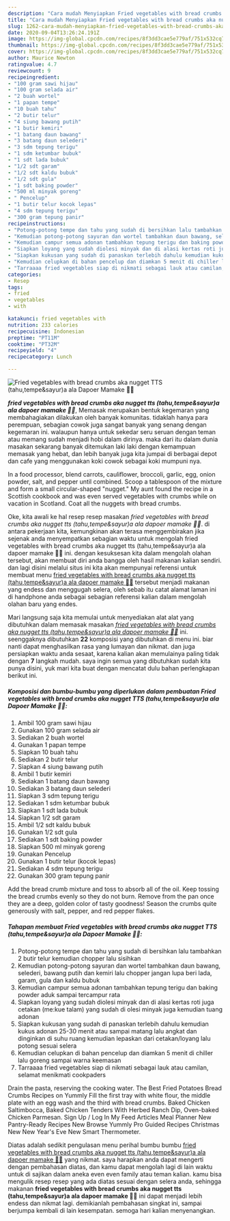 ```yaml
---
description: "Cara mudah Menyiapkan Fried vegetables with bread crumbs aka nugget TTS (tahu,tempe&amp;amp;sayur)a ala Dapoer Mamake 👩‍🍳 Lezat"
title: "Cara mudah Menyiapkan Fried vegetables with bread crumbs aka nugget TTS (tahu,tempe&amp;amp;sayur)a ala Dapoer Mamake 👩‍🍳 Lezat"
slug: 1262-cara-mudah-menyiapkan-fried-vegetables-with-bread-crumbs-aka-nugget-tts-tahu-tempe-and-amp-sayura-ala-dapoer-mamake-lezat
date: 2020-09-04T13:26:24.191Z
image: https://img-global.cpcdn.com/recipes/8f3dd3cae5e779af/751x532cq70/fried-vegetables-with-bread-crumbs-aka-nugget-tts-tahutempesayura-ala-dapoer-mamake-👩🍳-foto-resep-utama.jpg
thumbnail: https://img-global.cpcdn.com/recipes/8f3dd3cae5e779af/751x532cq70/fried-vegetables-with-bread-crumbs-aka-nugget-tts-tahutempesayura-ala-dapoer-mamake-👩🍳-foto-resep-utama.jpg
cover: https://img-global.cpcdn.com/recipes/8f3dd3cae5e779af/751x532cq70/fried-vegetables-with-bread-crumbs-aka-nugget-tts-tahutempesayura-ala-dapoer-mamake-👩🍳-foto-resep-utama.jpg
author: Maurice Newton
ratingvalue: 4.7
reviewcount: 9
recipeingredient:
- "100 gram sawi hijau"
- "100 gram selada air"
- "2 buah wortel"
- "1 papan tempe"
- "10 buah tahu"
- "2 butir telur"
- "4 siung bawang putih"
- "1 butir kemiri"
- "1 batang daun bawang"
- "3 batang daun selederi"
- "3 sdm tepung terigu"
- "1 sdm ketumbar bubuk"
- "1 sdt lada bubuk"
- "1/2 sdt garam"
- "1/2 sdt kaldu bubuk"
- "1/2 sdt gula"
- "1 sdt baking powder"
- "500 ml minyak goreng"
- " Pencelup"
- "1 butir telur kocok lepas"
- "4 sdm tepung terigu"
- "300 gram tepung panir"
recipeinstructions:
- "Potong-potong tempe dan tahu yang sudah di bersihkan lalu tambahkan 2 butir telur kemudian chopper lalu sisihkan"
- "Kemudian potong-potong sayuran dan wortel tambahkan daun bawang, selederi, bawang putih dan kemiri lalu chopper jangan lupa beri lada, garam, gula dan kaldu bubuk"
- "Kemudian campur semua adonan tambahkan tepung terigu dan baking powder aduk sampai tercampur rata"
- "Siapkan loyang yang sudah diolesi minyak dan di alasi kertas roti juga cetakan (me:kue talam) yang sudah di olesi minyak juga kemudian tuang adonan"
- "Siapkan kukusan yang sudah di panaskan terlebih dahulu kemudian kukus adonan 25-30 menit atau sampai matang lalu angkat dan dinginkan di suhu ruang kemudian lepaskan dari cetakan/loyang lalu potong sesuai selera"
- "Kemudian celupkan di bahan pencelup dan diamkan 5 menit di chiller lalu goreng sampai warna keemasan"
- "Tarraaaa fried vegetables siap di nikmati sebagai lauk atau camilan, selamat menikmati cookpaders"
categories:
- Resep
tags:
- fried
- vegetables
- with

katakunci: fried vegetables with 
nutrition: 233 calories
recipecuisine: Indonesian
preptime: "PT11M"
cooktime: "PT32M"
recipeyield: "4"
recipecategory: Lunch

---
```



![Fried vegetables with bread crumbs aka nugget TTS (tahu,tempe&amp;sayur)a ala Dapoer Mamake 👩‍🍳](https://img-global.cpcdn.com/recipes/8f3dd3cae5e779af/751x532cq70/fried-vegetables-with-bread-crumbs-aka-nugget-tts-tahutempesayura-ala-dapoer-mamake-👩🍳-foto-resep-utama.jpg)

<b><i>fried vegetables with bread crumbs aka nugget tts (tahu,tempe&amp;sayur)a ala dapoer mamake 👩‍🍳</i></b>, Memasak merupakan bentuk kegemaran yang membahagiakan dilakukan oleh banyak komunitas. tidaklah hanya para perempuan, sebagian cowok juga sangat banyak yang senang dengan kegemaran ini. walaupun hanya untuk sekedar seru seruan dengan teman atau memang sudah menjadi hobi dalam dirinya. maka dari itu dalam dunia masakan sekarang banyak ditemukan laki laki dengan kemampuan memasak yang hebat, dan lebih banyak juga kita jumpai di berbagai depot dan cafe yang menggunakan koki cowok sebagai koki mumpuni nya.

In a food processor, blend carrots, cauliflower, broccoli, garlic, egg, onion powder, salt, and pepper until combined. Scoop a tablespoon of the mixture and form a small circular-shaped &#34;nugget.&#34; My aunt found the recipe in a Scottish cookbook and was even served vegetables with crumbs while on vacation in Scotland. Coat all the nuggets with bread crumbs.

Oke, kita awali ke hal resep resep masakan <i>fried vegetables with bread crumbs aka nugget tts (tahu,tempe&amp;sayur)a ala dapoer mamake 👩‍🍳</i>. di antara pekerjaan kita, kemungkinan akan terasa menggembirakan jika sejenak anda menyempatkan sebagian waktu untuk mengolah fried vegetables with bread crumbs aka nugget tts (tahu,tempe&amp;sayur)a ala dapoer mamake 👩‍🍳 ini. dengan kesuksesan kita dalam mengolah olahan tersebut, akan membuat diri anda bangga oleh hasil makanan kalian sendiri. dan lagi disini melalui situs ini kita akan mempunyai referensi untuk membuat menu <u>fried vegetables with bread crumbs aka nugget tts (tahu,tempe&amp;sayur)a ala dapoer mamake 👩‍🍳</u> tersebut menjadi makanan yang endess dan menggugah selera, oleh sebab itu catat alamat laman ini di handphone anda sebagai sebagian referensi kalian dalam mengolah olahan baru yang endes.


Mari langsung saja kita memulai untuk menyediakan alat alat yang dibutuhkan dalam memasak masakan <u><i>fried vegetables with bread crumbs aka nugget tts (tahu,tempe&amp;sayur)a ala dapoer mamake 👩‍🍳</i></u> ini. seenggaknya dibutuhkan <b>22</b> komposisi yang dibutuhkan di menu ini. biar nanti dapat menghasilkan rasa yang lumayan dan nikmat. dan juga persiapkan waktu anda sesaat, karena kalian akan memulainya paling tidak dengan <b>7</b> langkah mudah. saya ingin semua yang dibutuhkan sudah kita punya disini, yuk mari kita buat dengan mencatat dulu bahan perlengkapan berikut ini.

<!--inarticleads1-->

##### Komposisi dan bumbu-bumbu yang diperlukan dalam pembuatan Fried vegetables with bread crumbs aka nugget TTS (tahu,tempe&amp;sayur)a ala Dapoer Mamake 👩‍🍳:

1. Ambil 100 gram sawi hijau
1. Gunakan 100 gram selada air
1. Sediakan 2 buah wortel
1. Gunakan 1 papan tempe
1. Siapkan 10 buah tahu
1. Sediakan 2 butir telur
1. Siapkan 4 siung bawang putih
1. Ambil 1 butir kemiri
1. Sediakan 1 batang daun bawang
1. Sediakan 3 batang daun selederi
1. Siapkan 3 sdm tepung terigu
1. Sediakan 1 sdm ketumbar bubuk
1. Siapkan 1 sdt lada bubuk
1. Siapkan 1/2 sdt garam
1. Ambil 1/2 sdt kaldu bubuk
1. Gunakan 1/2 sdt gula
1. Sediakan 1 sdt baking powder
1. Siapkan 500 ml minyak goreng
1. Gunakan  Pencelup
1. Gunakan 1 butir telur (kocok lepas)
1. Sediakan 4 sdm tepung terigu
1. Gunakan 300 gram tepung panir


Add the bread crumb mixture and toss to absorb all of the oil. Keep tossing the bread crumbs evenly so they do not burn. Remove from the pan once they are a deep, golden color of tasty goodness! Season the crumbs quite generously with salt, pepper, and red pepper flakes. 

<!--inarticleads2-->

##### Tahapan membuat Fried vegetables with bread crumbs aka nugget TTS (tahu,tempe&amp;sayur)a ala Dapoer Mamake 👩‍🍳:

1. Potong-potong tempe dan tahu yang sudah di bersihkan lalu tambahkan 2 butir telur kemudian chopper lalu sisihkan
1. Kemudian potong-potong sayuran dan wortel tambahkan daun bawang, selederi, bawang putih dan kemiri lalu chopper jangan lupa beri lada, garam, gula dan kaldu bubuk
1. Kemudian campur semua adonan tambahkan tepung terigu dan baking powder aduk sampai tercampur rata
1. Siapkan loyang yang sudah diolesi minyak dan di alasi kertas roti juga cetakan (me:kue talam) yang sudah di olesi minyak juga kemudian tuang adonan
1. Siapkan kukusan yang sudah di panaskan terlebih dahulu kemudian kukus adonan 25-30 menit atau sampai matang lalu angkat dan dinginkan di suhu ruang kemudian lepaskan dari cetakan/loyang lalu potong sesuai selera
1. Kemudian celupkan di bahan pencelup dan diamkan 5 menit di chiller lalu goreng sampai warna keemasan
1. Tarraaaa fried vegetables siap di nikmati sebagai lauk atau camilan, selamat menikmati cookpaders


Drain the pasta, reserving the cooking water. The Best Fried Potatoes Bread Crumbs Recipes on Yummly Fill the first tray with white flour, the middle plate with an egg wash and the third with bread crumbs. Baked Chicken Saltimbocca, Baked Chicken Tenders With Herbed Ranch Dip, Oven-baked Chicken Parmesan. Sign Up / Log In My Feed Articles Meal Planner New Pantry-Ready Recipes New Browse Yummly Pro Guided Recipes Christmas New New Year&#39;s Eve New Smart Thermometer. 

Diatas adalah sedikit pengulasan menu perihal bumbu bumbu <u>fried vegetables with bread crumbs aka nugget tts (tahu,tempe&amp;sayur)a ala dapoer mamake 👩‍🍳</u> yang nikmat. saya harapkan anda dapat mengerti dengan pembahasan diatas, dan kamu dapat mengolah lagi di lain waktu untuk di sajikan dalam aneka even even family atau teman kalian. kamu bisa mengulik resep resep yang ada diatas sesuai dengan selera anda, sehingga makanan <b>fried vegetables with bread crumbs aka nugget tts (tahu,tempe&amp;sayur)a ala dapoer mamake 👩‍🍳</b> ini dapat menjadi lebih endess dan nikmat lagi. demikianlah pembahasan singkat ini, sampai berjumpa kembali di lain kesempatan. semoga hari kalian menyenangkan.
